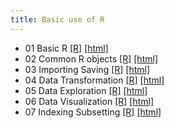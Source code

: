 ```yaml
---
title: Basic use of R
---
```


 * 01 Basic R [[R]](/demo/Basic_use_of_R/01_Basic_R.R) [[html]](/demo/Basic_use_of_R/01_Basic_R.html)
 * 02 Common R objects [[R]](/demo/Basic_use_of_R/02_Common_R_objects.R) [[html]](/demo/Basic_use_of_R/02_Common_R_objects.html)
 * 03 Importing Saving [[R]](/demo/Basic_use_of_R/03_Importing_Saving.R) [[html]](/demo/Basic_use_of_R/03_Importing_Saving.html)
 * 04 Data Transformation [[R]](/demo/Basic_use_of_R/04_Data_Transformation.R) [[html]](/demo/Basic_use_of_R/04_Data_Transformation.html)
 * 05 Data Exploration [[R]](/demo/Basic_use_of_R/05_Data_Exploration.R) [[html]](/demo/Basic_use_of_R/05_Data_Exploration.html)
 * 06 Data Visualization [[R]](/demo/Basic_use_of_R/06_Data_Visualization.R) [[html]](/demo/Basic_use_of_R/06_Data_Visualization.html)
 * 07 Indexing Subsetting [[R]](/demo/Basic_use_of_R/07_Indexing_Subsetting.R) [[html]](/demo/Basic_use_of_R/07_Indexing_Subsetting.html)
